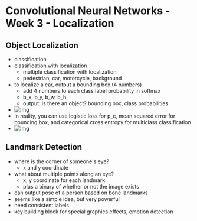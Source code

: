 # Convolutional Neural Networks - Week 3 - Localization

## Object Localization

- classification
- classification with localization
  - multiple classification with localization
  - pedestrian, car, motorcycle, background
- to localize a car, output a bounding box (4 numbers)
  - add 4 numbers to each class label probability in softmax
  - b_x, b_y, b_w, b_h
  - output: is there an object? bounding box, class probabilities
- ![img](https://github.com/chriseal/deep_learning_ai/blob/master/4_ConvolutionalNeuralNetworks/week2/4wk3_localization_ex.png)
- In reality, you can use logistic loss for p_c, mean squared error for bounding box, and categorical cross entropy for multiclass classification
- ![img](https://github.com/chriseal/deep_learning_ai/blob/master/4_ConvolutionalNeuralNetworks/week2/4wk3_loss_function_multiclass.png)

## Landmark Detection

- where is the corner of someone's eye?
  - x and y coordinate
- what about multiple points along an eye?
  - x, y coordinate for each landmark
  - plus a binary of whether or not the image exists
- can output pose of a person based on bone landmarks
- seems like a simple idea, but very powerful
- need consistent labels
- key building block for special graphics effects, emotion detection




